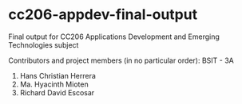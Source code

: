 # cc206-appdev-final-output

Final output for CC206 Applications Development and Emerging Technologies subject

Contributors and project members (in no particular order):
BSIT - 3A
1. Hans Christian Herrera
2. Ma. Hyacinth Mioten
3. Richard David Escosar
